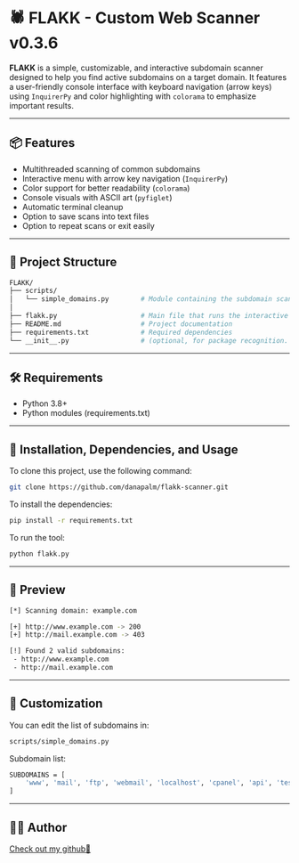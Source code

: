 # 🕷️ FLAKK - Custom Web Scanner v0.3.6

**FLAKK** is a simple, customizable, and interactive subdomain scanner designed to help you find active subdomains on a target domain.
It features a user-friendly console interface with keyboard navigation (arrow keys) using `InquirerPy` and color highlighting with `colorama` to emphasize important results.

---

## 📦 Features

- Multithreaded scanning of common subdomains
- Interactive menu with arrow key navigation (`InquirerPy`)
- Color support for better readability (`colorama`)
- Console visuals with ASCII art (`pyfiglet`)
- Automatic terminal cleanup
- Option to save scans into text files
- Option to repeat scans or exit easily

---

## 📁 Project Structure

```bash
FLAKK/
├── scripts/
│   └── simple_domains.py        # Module containing the subdomain scanner
│
├── flakk.py                     # Main file that runs the interactive menu
├── README.md                    # Project documentation
├── requirements.txt             # Required dependencies
└── __init__.py                  # (optional, for package recognition. Everything is managed from flakk.py)
```
---

## 🛠️ Requirements

- Python 3.8+
- Python modules (requirements.txt)

---
## 🚀 Installation, Dependencies, and Usage

To clone this project, use the following command:

```bash
git clone https://github.com/danapalm/flakk-scanner.git
```

To install the dependencies:

```bash
pip install -r requirements.txt
```

To run the tool:

```bash
python flakk.py
```


---
## 🧠 Preview

```bash
[*] Scanning domain: example.com

[+] http://www.example.com -> 200
[+] http://mail.example.com -> 403

[!] Found 2 valid subdomains:
 - http://www.example.com
 - http://mail.example.com
```

---
## 📌 Customization

You can edit the list of subdomains in:

```bash
scripts/simple_domains.py
```

Subdomain list:
```bash
SUBDOMAINS = [
    'www', 'mail', 'ftp', 'webmail', 'localhost', 'cpanel', 'api', 'test', 'dev'
]
```

---
## 🧑‍💻 Author

[Check out my github👻](https://github.com/danapalm)
